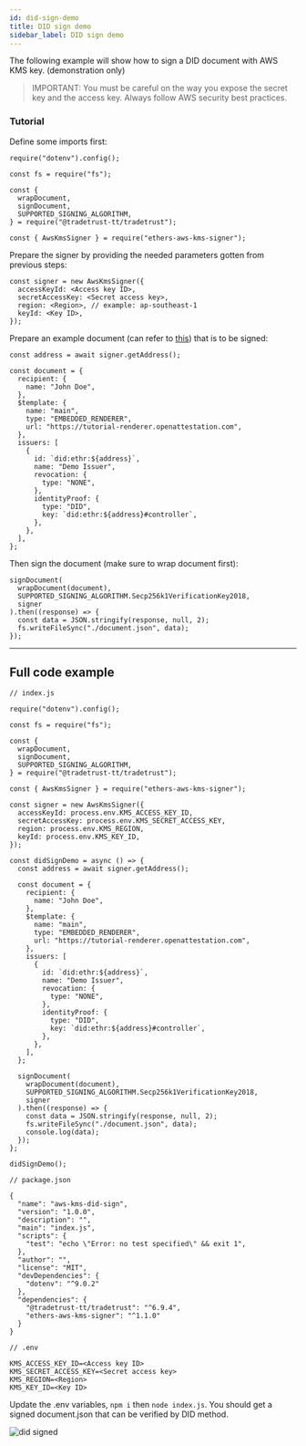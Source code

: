 ```yaml
---
id: did-sign-demo
title: DID sign demo
sidebar_label: DID sign demo
---
```


The following example will show how to sign a DID document with AWS KMS key. (demonstration only)

> IMPORTANT: You must be careful on the way you expose the secret key and the access key. Always follow AWS security best practices.

### Tutorial

Define some imports first:

```
require("dotenv").config();

const fs = require("fs");

const {
  wrapDocument,
  signDocument,
  SUPPORTED_SIGNING_ALGORITHM,
} = require("@tradetrust-tt/tradetrust");

const { AwsKmsSigner } = require("ethers-aws-kms-signer");
```

Prepare the signer by providing the needed parameters gotten from previous steps:

```
const signer = new AwsKmsSigner({
  accessKeyId: <Access key ID>,
  secretAccessKey: <Secret access key>,
  region: <Region>, // example: ap-southeast-1
  keyId: <Key ID>,
});
```

Prepare an example document (can refer to [this](/docs/key-components-of-tradetrust/w3c-vc/tradetrust-document-schema#raw-document)) that is to be signed:

```
const address = await signer.getAddress();

const document = {
  recipient: {
    name: "John Doe",
  },
  $template: {
    name: "main",
    type: "EMBEDDED_RENDERER",
    url: "https://tutorial-renderer.openattestation.com",
  },
  issuers: [
    {
      id: `did:ethr:${address}`,
      name: "Demo Issuer",
      revocation: {
        type: "NONE",
      },
      identityProof: {
        type: "DID",
        key: `did:ethr:${address}#controller`,
      },
    },
  ],
};
```

Then sign the document (make sure to wrap document first):

```
signDocument(
  wrapDocument(document),
  SUPPORTED_SIGNING_ALGORITHM.Secp256k1VerificationKey2018,
  signer
).then((response) => {
  const data = JSON.stringify(response, null, 2);
  fs.writeFileSync("./document.json", data);
});
```

---

## Full code example

```
// index.js

require("dotenv").config();

const fs = require("fs");

const {
  wrapDocument,
  signDocument,
  SUPPORTED_SIGNING_ALGORITHM,
} = require("@tradetrust-tt/tradetrust");

const { AwsKmsSigner } = require("ethers-aws-kms-signer");

const signer = new AwsKmsSigner({
  accessKeyId: process.env.KMS_ACCESS_KEY_ID,
  secretAccessKey: process.env.KMS_SECRET_ACCESS_KEY,
  region: process.env.KMS_REGION,
  keyId: process.env.KMS_KEY_ID,
});

const didSignDemo = async () => {
  const address = await signer.getAddress();

  const document = {
    recipient: {
      name: "John Doe",
    },
    $template: {
      name: "main",
      type: "EMBEDDED_RENDERER",
      url: "https://tutorial-renderer.openattestation.com",
    },
    issuers: [
      {
        id: `did:ethr:${address}`,
        name: "Demo Issuer",
        revocation: {
          type: "NONE",
        },
        identityProof: {
          type: "DID",
          key: `did:ethr:${address}#controller`,
        },
      },
    ],
  };

  signDocument(
    wrapDocument(document),
    SUPPORTED_SIGNING_ALGORITHM.Secp256k1VerificationKey2018,
    signer
  ).then((response) => {
    const data = JSON.stringify(response, null, 2);
    fs.writeFileSync("./document.json", data);
    console.log(data);
  });
};

didSignDemo();
```

```
// package.json

{
  "name": "aws-kms-did-sign",
  "version": "1.0.0",
  "description": "",
  "main": "index.js",
  "scripts": {
    "test": "echo \"Error: no test specified\" && exit 1",
  },
  "author": "",
  "license": "MIT",
  "devDependencies": {
    "dotenv": "^9.0.2"
  },
  "dependencies": {
    "@tradetrust-tt/tradetrust": "^6.9.4",
    "ethers-aws-kms-signer": "^1.1.0"
  }
}
```

```
// .env

KMS_ACCESS_KEY_ID=<Access key ID>
KMS_SECRET_ACCESS_KEY=<Secret access key>
KMS_REGION=<Region>
KMS_KEY_ID=<Key ID>
```

Update the .env variables, `npm i` then `node index.js`. You should get a signed document.json that can be verified by DID method.

<img src="/docs/reference/aws-kms/did-signed.png" alt="did signed" class="my-4" />
